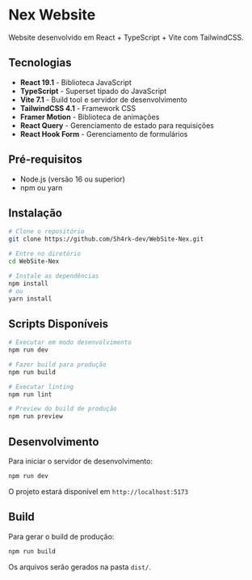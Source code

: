 # Nex Website

Website desenvolvido em React + TypeScript + Vite com TailwindCSS.

## Tecnologias

- **React 19.1** - Biblioteca JavaScript
- **TypeScript** - Superset tipado do JavaScript
- **Vite 7.1** - Build tool e servidor de desenvolvimento
- **TailwindCSS 4.1** - Framework CSS
- **Framer Motion** - Biblioteca de animações
- **React Query** - Gerenciamento de estado para requisições
- **React Hook Form** - Gerenciamento de formulários

## Pré-requisitos

- Node.js (versão 16 ou superior)
- npm ou yarn

## Instalação

```bash
# Clone o repositório
git clone https://github.com/Sh4rk-dev/WebSite-Nex.git

# Entre no diretório
cd WebSite-Nex

# Instale as dependências
npm install
# ou
yarn install
```

## Scripts Disponíveis

```bash
# Executar em modo desenvolvimento
npm run dev

# Fazer build para produção
npm run build

# Executar linting
npm run lint

# Preview do build de produção
npm run preview
```

## Desenvolvimento

Para iniciar o servidor de desenvolvimento:

```bash
npm run dev
```

O projeto estará disponível em `http://localhost:5173`

## Build

Para gerar o build de produção:

```bash
npm run build
```

Os arquivos serão gerados na pasta `dist/`.

